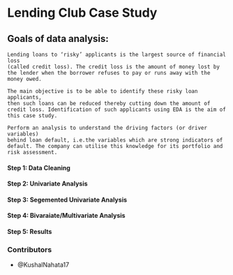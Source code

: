 # Lending Club Case Study

## Goals of data analysis:  

```
Lending loans to ‘risky’ applicants is the largest source of financial loss
(called credit loss). The credit loss is the amount of money lost by the lender when the borrower refuses to pay or runs away with the money owed.  

The main objective is to be able to identify these risky loan applicants, 
then such loans can be reduced thereby cutting down the amount of credit loss. Identification of such applicants using EDA is the aim of this case study.

Perform an analysis to understand the driving factors (or driver variables)
behind loan default, i.e.the variables which are strong indicators of default. The company can utilise this knowledge for its portfolio and risk assessment.
```

#### Step 1: Data Cleaning

#### Step 2: Univariate Analysis

#### Step 3: Segemented Univariate Analysis

#### Step 4: Bivaraiate/Multivariate Analysis

#### Step 5: Results   


### Contributors
- @KushalNahata17

